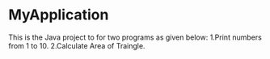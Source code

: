 # MyApplication
This is the Java project to for two programs as given below:
1.Print numbers from 1 to 10.
2.Calculate Area of Traingle.
